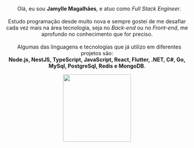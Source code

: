 <p align="center">
  &nbsp;&nbsp;&nbsp;Olá, eu sou <b>Jamylle Magalhães</b>, e atuo como <i>Full Stack Engineer</i>. <br><br>
  Estudo programação desde muito nova e sempre gostei de me desafiar cada vez mais na área tecnologia, seja no <i>Back-end</i> ou no <i>Front-end</i>, me aprofundo no conhecimento que for preciso. <br><br>
  &nbsp;&nbsp;&nbsp;Algumas das linguagens e tecnologias que já utilizo em diferentes projetos são:<br>
  <b>Node.js, NestJS, TypeScript, JavaScript, React, Flutter, .NET, C#, Go, MySql, PostgreSql, Redis e MongoDB</b>.<br>
</p>
<div align="center">
  <a href="https://github.com/TheJamylle">
  <img height="180em" src="https://github-readme-stats.vercel.app/api?username=TheJamylle&show_icons=true&theme=tokyonight&include_all_commits=true&count_private=true"/>
</div>


